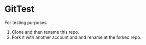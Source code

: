 # GitTest
For testing purposes.

1) Clone and then rename this repo.
2) Fork it with another account and and rename at the forked repo. 
